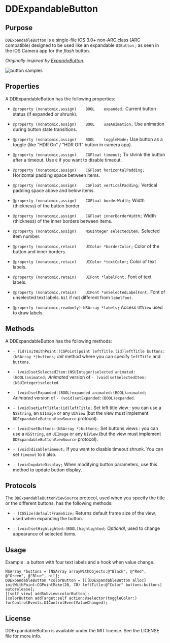 DDExpandableButton
==============


Purpose
--------------

`DDExpandableButton` is a single-file iOS 3.0+ non-ARC class (ARC compatible) designed to be used like an expandable `UIButton` ; as seen in the iOS Camera app for the *flash* button.

*Originally inspired by [ExpandyButton](https://github.com/iosdeveloper/ExpandyButton).*

![button samples](http://github.com/ddebin/DDExpandableButton/raw/master/README.png)


Properties
--------------

A DDExpandableButton has the following properties:

 - `@property (nonatomic,assign)	BOOL	expanded;`
	Current button status (if expanded or shrunk).

 - `@property (nonatomic,assign)	BOOL	useAnimation;`
	Use animation during button state transitions.

 - `@property (nonatomic,assign)	BOOL	toggleMode;`
	Use button as a toggle (like "HDR On" / "HDR Off" button in camera app).

 - `@property (nonatomic,assign)	CGFloat timeout;`
	To shrink the button after a timeout. Use `0` if you want to disable timeout.

 - `@property (nonatomic,assign)	CGFloat horizontalPadding;`
	Horizontal padding space between items.

 - `@property (nonatomic,assign)	CGFloat verticalPadding;`
	Vertical padding space above and below items.

 - `@property (nonatomic,assign)	CGFloat borderWidth;`
	Width (thickness) of the button border.

 - `@property (nonatomic,assign)	CGFloat innerBorderWidth;`
	Width (thickness) of the inner borders between items.

 - `@property (nonatomic,assign)	NSUInteger selectedItem;`
	Selected item number.

 - `@property (nonatomic,retain)	UIColor *borderColor;`
	Color of the button and inner borders.

 - `@property (nonatomic,retain)	UIColor *textColor;`
	Color of text labels.

 - `@property (nonatomic,retain)	UIFont *labelFont;`
	Font of text labels.

 - `@property (nonatomic,retain)	UIFont *unSelectedLabelFont;`
	Font of unselected text labels. `Nil` if not different from `labelFont`.

 - `@property (nonatomic,readonly) NSArray *labels;`
	Access `UIView` used to draw labels.


Methods
--------------

A DDExpandableButton has the following methods:

 - `- (id)initWithPoint:(CGPoint)point leftTitle:(id)leftTitle buttons:(NSArray *)buttons;`
	*Init* method where you can specify `leftTitle` and `buttons`.

 - `- (void)setSelectedItem:(NSUInteger)selected animated:(BOOL)animated;`
	*Animated* version of `- (void)setSelectedItem:(NSUInteger)selected`.

 - `- (void)setExpanded:(BOOL)expanded animated:(BOOL)animated;`
	*Animated* version of `- (void)setExpanded:(BOOL)expanded`.

 - `- (void)setLeftTitle:(id)leftTitle;`
	Set left title view : you can use a `NSString`, an `UIImage` or any `UIView` (but the view must implement `DDExpandableButtonViewSource` protocol).

 - `- (void)setButtons:(NSArray *)buttons;`
	Set buttons views : you can use a `NSString`, an `UIImage` or any `UIView` (but the view must implement `DDExpandableButtonViewSource` protocol).

 - `- (void)disableTimeout;`
	If you want to disable timeout shrunk. You can set `timeout` to `0` also.

 - `- (void)updateDisplay;`
	When modifying button parameters, use this method to update button display.


Protocols
---------------

The `DDExpandableButtonViewSource` protocol, used when you specify the title or the different buttons, has the following methods:

 - `- (CGSize)defaultFrameSize;`
	Returns default frame size of the view, used when expanding the button.

 - `- (void)setHighlighted:(BOOL)highlighted;`
	*Optional*, used to change appearance of selected items.


Usage
---------------

Example : a button with four text labels and a hook when value change.

	NSArray *buttons = [NSArray arrayWithObjects:@"Black", @"Red", @"Green", @"Blue", nil];
	DDExpandableButton *colorButton = [[[DDExpandableButton alloc] initWithPoint:CGPointMake(20, 70) leftTitle:@"Color" buttons:buttons] autorelease];
	[[self view] addSubview:colorButton];
	[colorButton addTarget:self action:@selector(toggleColor:) forControlEvents:UIControlEventValueChanged];


License
---------------

DDExpandableButton is available under the MIT license. See the LICENSE file for more info.
